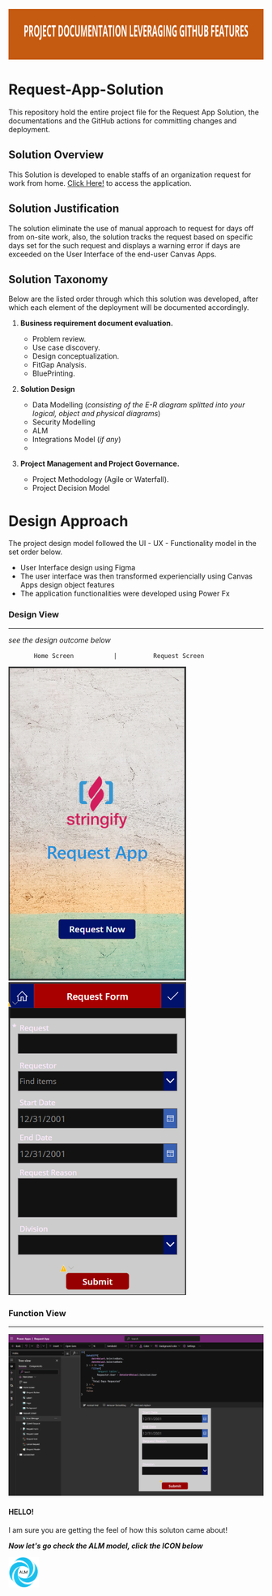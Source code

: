 [<img alt="ALM" width="1360px" height="100pc" src="Images/Doc_GitHub.png" />](https://github.com/officialAY/requestAppSolution/blob/main/ALM.md)

# Request-App-Solution

This repository hold the entire project file for the Request App Solution, the documentations and the GitHub actions for committing changes and deployment.

## Solution Overview
This Solution is developed to enable staffs of an organization request for work from home.
[Click Here!](https://apps.powerapps.com/play/e/c2cb97ea-5be4-e428-91e9-0ea7c802630b/a/f61887d3-093e-43b2-9d53-c8379a927c6d?tenantId=50664edc-62d1-46f8-b702-a1374f8017d9) to access the application.

## Solution Justification
The solution eliminate the use of manual approach to request for days off from on-site work, also, the solution tracks the request based on specific days set for the such request and displays a warning error if days are exceeded on the User Interface of the end-user Canvas Apps.

## Solution Taxonomy
Below are the listed order through which this solution was developed, after which each element of the deployment will be documented accordingly.

1. **Business requirement document evaluation.**

    - Problem review.
    - Use case discovery.
    - Design conceptualization.
    - FitGap Analysis.
    - BluePrinting.

2. **Solution Design**

    - Data Modelling (_consisting of the E-R diagram splitted into your logical, object and physical diagrams_)
    - Security Modelling
    - ALM
    - Integrations Model (_if any_) 
    - 

3. **Project Management and Project Governance.**

    - Project Methodology (Agile or Waterfall).
    - Project Decision Model
    
 
 
 # Design Approach
 The project design model followed the UI - UX - Functionality model in the set order below.
 
   - User Interface design using Figma
   - The user interface was then transformed experiencially using Canvas Apps design object features
   - The application functionalities were developed using Power Fx
  
 ### Design View
 ---
 
 _see the design outcome below_
 
           Home Screen           |          Request Screen         
 
   ![](Images/home_screen.png)         ![](Images/request_screen.png)  
 
 
### Function View
---

![](Images/function_view.png) 


#### **HELLO!**

I am sure you are getting the feel of how this soluton came about!

**_Now let's go check the ALM model, click the ICON below_**


[<img alt="ALM" width="60px" height="60pc" src="Images/alm_icon.png" />](https://github.com/officialAY/requestAppSolution/blob/main/ALM.md)




